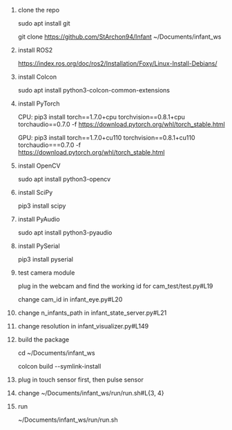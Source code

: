 1. clone the repo

    sudo apt install git
    
    git clone https://github.com/StArchon94/Infant ~/Documents/infant_ws
2. install ROS2

    https://index.ros.org/doc/ros2/Installation/Foxy/Linux-Install-Debians/
3. install Colcon

    sudo apt install python3-colcon-common-extensions
4. install PyTorch

    CPU: pip3 install torch==1.7.0+cpu torchvision==0.8.1+cpu torchaudio==0.7.0 -f https://download.pytorch.org/whl/torch_stable.html

    GPU: pip3 install torch==1.7.0+cu110 torchvision==0.8.1+cu110 torchaudio===0.7.0 -f https://download.pytorch.org/whl/torch_stable.html
5. install OpenCV

    sudo apt install python3-opencv
6. install SciPy

    pip3 install scipy
7. install PyAudio

    sudo apt install python3-pyaudio
8. install PySerial

    pip3 install pyserial
9. test camera module

    plug in the webcam and find the working id for cam_test/test.py#L19

    change cam_id in infant_eye.py#L20
10. change n_infants_path in infant_state_server.py#L21
11. change resolution in infant_visualizer.py#L149
12. build the package

    cd ~/Documents/infant_ws
    
    colcon build --symlink-install
13. plug in touch sensor first, then pulse sensor
14. change ~/Documents/infant_ws/run/run.sh#L{3, 4}
15. run

    ~/Documents/infant_ws/run/run.sh
